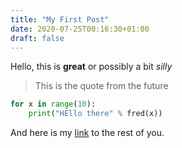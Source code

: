 ```yaml
---
title: "My First Post"
date: 2020-07-25T00:16:30+01:00
draft: false
---
```


Hello, this is **great** or possibly a bit _silly_

> This is the quote from the future

```python
for x in range(10):
    print("HEllo there" % fred(x))
```

And here is my [link](http://example.com/) to the rest of you.


